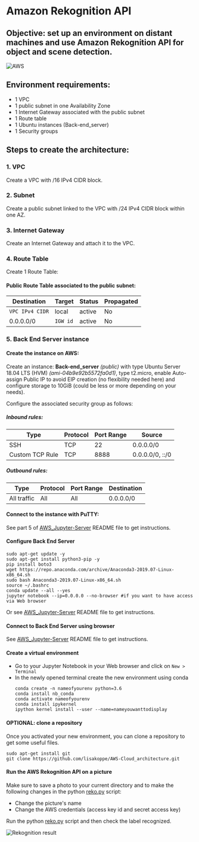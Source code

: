 # Amazon Rekognition API

## Objective: set up an environment on distant machines and use Amazon Rekognition API for object and scene detection.

![AWS](https://github.com/lisakoppe/AWS-Cloud_architecture/blob/master/AWS_Rekognition-API/Screenshots/AWS_rekognition.gif)

## Environment requirements:
- 1 VPC
- 1 public subnet in one Availability Zone
- 1 Internet Gateway associated with the public subnet
- 1 Route table
- 1 Ubuntu instances (Back-end_server)
- 1 Security groups

## Steps to create the architecture:
### 1. VPC
Create a VPC with <IP>/16 IPv4 CIDR block.

### 2. Subnet
Create a public subnet linked to the VPC with <IP>/24 IPv4 CIDR block within one AZ.

### 3. Internet Gateway
Create an Internet Gateway and attach it to the VPC.

### 4. Route Table
Create 1 Route Table:
#### Public Route Table associated to the public subnet:

| Destination        | Target                 | Status   | Propagated  |      
| ------------------ | ---------------------- | -------- | ----------- |
| `VPC IPv4 CIDR`    | local                  | active   | No          |
| 0.0.0.0/0          | `IGW id`               | active   | No          |

### 5. Back End Server instance
#### Create the instance on AWS:
Create an instance: **Back-end_server** *(public)* with type Ubuntu Server 18.04 LTS (HVM) *(ami-04b9e92b5572fa0d1)*, type t2.micro, enable Auto-assign Public IP to avoid EIP creation (no flexibility needed here) and configure storage to 10GiB (could be less or more depending on your needs).

Configure the associated security group as follows:
##### Inbound rules:
| Type            | Protocol   | Port Range  | Source             |
| --------------- | ---------- | ----------- | ------------------ |
| SSH             | TCP        | 22          | 0.0.0.0/0          |
| Custom TCP Rule | TCP        | 8888        | 0.0.0.0/0, ::/0    |

##### Outbound rules:
| Type            | Protocol   | Port Range  | Destination        |
| --------------- | ---------- | ----------- | ------------------ |
| All traffic     | All        | All         | 0.0.0.0/0          |

#### Connect to the instance with PuTTY:
See part 5 of [AWS_Jupyter-Server](https://github.com/lisakoppe/AWS-Cloud_architecture/tree/master/AWS_Jupyter-Server#connection-to-jupyter-server) README file to get instructions.

#### Configure Back End Server
  ```
  sudo apt-get update -y
  sudo apt-get install python3-pip -y
  pip install boto3
  wget https://repo.anaconda.com/archive/Anaconda3-2019.07-Linux-x86_64.sh
  sudo bash Anaconda3-2019.07-Linux-x86_64.sh
  source ~/.bashrc
  conda update --all --yes
  jupyter notebook --ip=0.0.0.0 --no-browser #if you want to have access via Web browser
  ```

Or see [AWS_Jupyter-Server](https://github.com/lisakoppe/AWS-Cloud_architecture/tree/master/AWS_Jupyter-Server#conda-installation) README file to get instructions.

#### Connect to Back End Server using browser
See [AWS_Jupyter-Server](https://github.com/lisakoppe/AWS-Cloud_architecture/tree/master/AWS_Jupyter-Server#connect-to-jupyter-server-using-browser) README file to get instructions.

#### Create a virtual environment
- Go to your Jupyter Notebook in your Web browser and click on `New > Terminal`
- In the newly opened terminal create the new environment using conda
  ```
  conda create -n nameofyourenv python=3.6
  conda install nb_conda
  conda activate nameofyourenv
  conda install ipykernel
  ipython kernel install --user --name=nameyouwanttodisplay
  ```

#### OPTIONAL: clone a repository
Once you activated your new environment, you can clone a repository to get some useful files.

  ```
  sudo apt-get install git
  git clone https://github.com/lisakoppe/AWS-Cloud_architecture.git
  ```

#### Run the AWS Rekognition API on a picture
Make sure to save a photo to your current directory and to make the following changes in the python [reko.py](https://github.com/lisakoppe/AWS-Cloud_architecture/blob/master/AWS_Rekognition-API/reko.py) script:
- Change the picture's name
- Change the AWS credentials (access key id and secret access key)

Run the python [reko.py](https://github.com/lisakoppe/AWS-Cloud_architecture/blob/master/AWS_Rekognition-API/reko.py) script and then check the label recognized.

![Rekognition result](https://github.com/lisakoppe/AWS-Cloud_architecture/blob/master/AWS_Rekognition-API/Screenshots/result.PNG)
